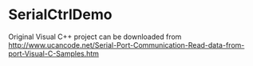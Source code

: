 # SerialCtrlDemo
Original Visual C++ project can be downloaded from 
http://www.ucancode.net/Serial-Port-Communication-Read-data-from-port-Visual-C-Samples.htm
